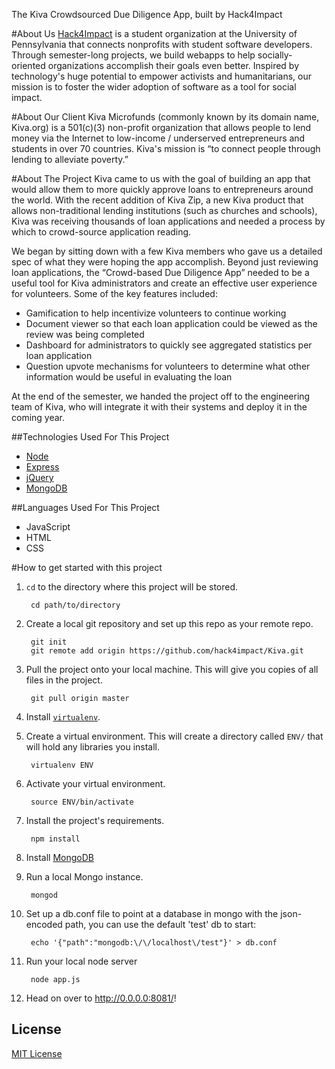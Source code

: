 The Kiva Crowdsourced Due Diligence App, built by Hack4Impact

#About Us
[Hack4Impact](http://hack4impact.org/) is a student organization 
at the University of Pennsylvania that connects nonprofits with student software 
developers. Through semester-long projects, we build webapps to help 
socially-oriented organizations accomplish their goals even better. Inspired by 
technology's huge potential to empower activists and humanitarians, our mission 
is to foster the wider adoption of software as a tool for social impact.

#About Our Client
Kiva Microfunds (commonly known by its domain name, Kiva.org) is a 501(c)(3) non-profit organization that allows people to lend money via the Internet to low-income / underserved entrepreneurs and students in over 70 countries. Kiva's mission is “to connect people through lending to alleviate poverty.”


#About The Project
Kiva came to us with the goal of building an app that would allow them to more quickly approve loans to entrepreneurs around the world. With the recent addition of Kiva Zip, a new Kiva product that allows non-traditional lending institutions (such as churches and schools), Kiva was receiving thousands of loan applications and needed a process by which to crowd-source application reading.


We began by sitting down with a few Kiva members who gave us a detailed spec of what they were hoping the app accomplish. Beyond just reviewing loan applications, the “Crowd-based Due Diligence App” needed to be a useful tool for Kiva administrators and create an effective user experience for volunteers. Some of the key features included:

+ Gamification to help incentivize volunteers to continue working
+ Document viewer so that each loan application could be viewed as the review was being completed
+ Dashboard for administrators to quickly see aggregated statistics per loan application
+ Question upvote mechanisms for volunteers to determine what other information would be useful in evaluating the loan

At the end of the semester, we handed the project off to the engineering team of Kiva, who will integrate it with their systems and deploy it in the coming year.


##Technologies Used For This Project 
+ [Node](http://nodejs.org) 
+ [Express](http://expressjs.com)
+ [jQuery](http://jquery.com/)
+ [MongoDB](http://www.mongodb.org)

##Languages Used For This Project 
+ JavaScript
+ HTML
+ CSS

#How to get started with this project

1. `cd` to the directory where this project will be stored.

		cd path/to/directory

2. Create a local git repository and set up this repo as your remote repo.
	
		git init
		git remote add origin https://github.com/hack4impact/Kiva.git

3. Pull the project onto your local machine. This will give you copies of all 
files in the project.

		git pull origin master

4. Install [`virtualenv`](http://virtualenv.readthedocs.org/en/latest/virtualenv.html). 

5. Create a virtual environment. This will create a directory called `ENV/` that 
will hold any libraries you install.

		virtualenv ENV

6. Activate your virtual environment.

		source ENV/bin/activate

7. Install the project's requirements.
		
		npm install

8. Install [MongoDB](http://www.mongodb.org/downloads)

8. Run a local Mongo instance.

		mongod
		
9. Set up a db.conf file to point at a database in mongo with the json-encoded path, you can use the default 'test' db to start:

		echo '{"path":"mongodb:\/\/localhost\/test"}' > db.conf

9. Run your local node server

		node app.js

9. Head on over to http://0.0.0.0:8081/!

## License
[MIT License](LICENSE.md)
